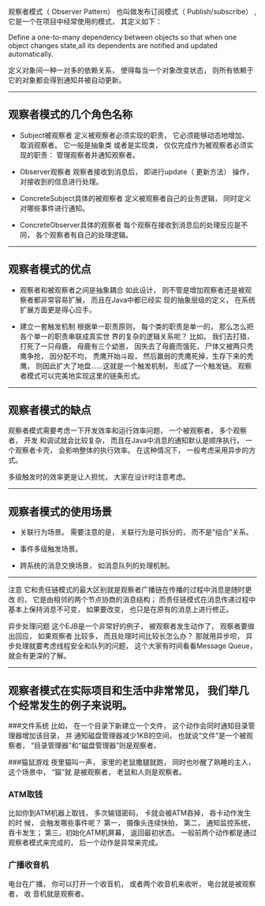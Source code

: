 观察者模式（ Observer Pattern） 也叫做发布订阅模式（ Publish/subscribe） ,它是一个在项目中经常使用的模式， 其定义如下：

Define a one-to-many dependency between objects so that when one object changes state,all its dependents are notified and updated automatically.

定义对象间一种一对多的依赖关系， 使得每当一个对象改变状态， 则所有依赖于它的对象都会得到通知并被自动更新。

---

## 观察者模式的几个角色名称

* Subject被观察者
定义被观察者必须实现的职责， 它必须能够动态地增加、 取消观察者。 它一般是抽象类
或者是实现类， 仅仅完成作为被观察者必须实现的职责： 管理观察者并通知观察者。

* Observer观察者
观察者接收到消息后， 即进行update（ 更新方法） 操作， 对接收到的信息进行处理。

* ConcreteSubject具体的被观察者
定义被观察者自己的业务逻辑， 同时定义对哪些事件进行通知。

* ConcreteObserver具体的观察者
每个观察在接收到消息后的处理反应是不同， 各个观察者有自己的处理逻辑。

----

## 观察者模式的优点

* 观察者和被观察者之间是抽象耦合
  如此设计， 则不管是增加观察者还是被观察者都非常容易扩展， 而且在Java中都已经实
现的抽象层级的定义， 在系统扩展方面更是得心应手。

* 建立一套触发机制
  根据单一职责原则， 每个类的职责是单一的， 那么怎么把各个单一的职责串联成真实世
界的复杂的逻辑关系呢？ 比如， 我们去打猎， 打死了一只母鹿， 母鹿有三个幼崽， 因失去了母鹿而饿死， 尸体又被两只秃鹰争抢， 因分配不均， 秃鹰开始斗殴， 然后羸弱的秃鹰死掉，生存下来的秃鹰， 则因此扩大了地盘……这就是一个触发机制， 形成了一个触发链。 观察者模式可以完美地实现这里的链条形式。

---
## 观察者模式的缺点

观察者模式需要考虑一下开发效率和运行效率问题， 一个被观察者， 多个观察者， 开发
和调试就会比较复杂， 而且在Java中消息的通知默认是顺序执行， 一个观察者卡壳， 会影响整体的执行效率。 在这种情况下， 一般考虑采用异步的方式。

多级触发时的效率更是让人担忧， 大家在设计时注意考虑。

---

## 观察者模式的使用场景

* 关联行为场景。 需要注意的是， 关联行为是可拆分的， 而不是“组合”关系。

* 事件多级触发场景。

* 跨系统的消息交换场景， 如消息队列的处理机制。

---

注意 它和责任链模式的最大区别就是观察者广播链在传播的过程中消息是随时更改
的， 它是由相邻的两个节点协商的消息结构； 而责任链模式在消息传递过程中基本上保持消息不可变， 如果要改变， 也只是在原有的消息上进行修正。


异步处理问题
这个EJB是一个非常好的例子， 被观察者发生动作了， 观察者要做出回应， 如果观察者
比较多， 而且处理时间比较长怎么办？ 那就用异步呗， 异步处理就要考虑线程安全和队列的问题， 这个大家有时间看看Message Queue， 就会有更深的了解。

---

## 观察者模式在实际项目和生活中非常常见， 我们举几个经常发生的例子来说明。

###文件系统
比如， 在一个目录下新建立一个文件， 这个动作会同时通知目录管理器增加该目录， 并
通知磁盘管理器减少1KB的空间， 也就说“文件”是一个被观察者， “目录管理器”和“磁盘管理器”则是观察者。

###猫鼠游戏
夜里猫叫一声， 家里的老鼠撒腿就跑， 同时也吵醒了熟睡的主人， 这个场景中， “猫”就
是被观察者， 老鼠和人则是观察者。

### ATM取钱
比如你到ATM机器上取钱， 多次输错密码， 卡就会被ATM吞掉， 吞卡动作发生的时
候， 会触发哪些事件呢？ 第一， 摄像头连续快拍， 第二， 通知监控系统， 吞卡发生； 第三，初始化ATM机屏幕， 返回最初状态。 一般前两个动作都是通过观察者模式来完成的， 后一个动作是异常来完成。

### 广播收音机
电台在广播， 你可以打开一个收音机， 或者两个收音机来收听， 电台就是被观察者， 收
音机就是观察者。
